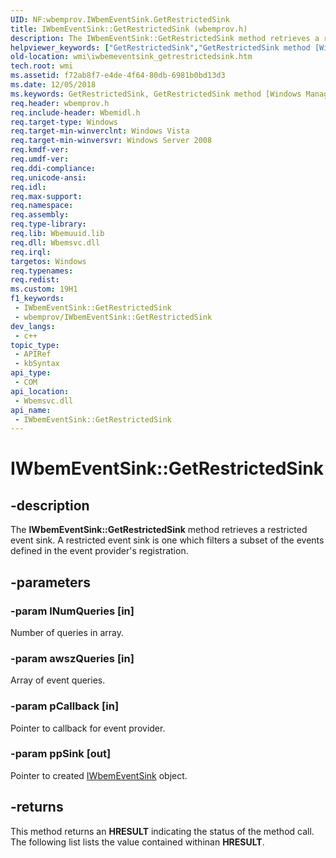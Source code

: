```yaml
---
UID: NF:wbemprov.IWbemEventSink.GetRestrictedSink
title: IWbemEventSink::GetRestrictedSink (wbemprov.h)
description: The IWbemEventSink::GetRestrictedSink method retrieves a restricted event sink. A restricted event sink is one which filters a subset of the events defined in the event provider's registration.
helpviewer_keywords: ["GetRestrictedSink","GetRestrictedSink method [Windows Management Instrumentation]","GetRestrictedSink method [Windows Management Instrumentation]","IWbemEventSink interface","IWbemEventSink interface [Windows Management Instrumentation]","GetRestrictedSink method","IWbemEventSink.GetRestrictedSink","IWbemEventSink::GetRestrictedSink","_hmm_iwbemeventsink_getrestrictedsink","wbemprov/IWbemEventSink::GetRestrictedSink","wmi.iwbemeventsink_getrestrictedsink"]
old-location: wmi\iwbemeventsink_getrestrictedsink.htm
tech.root: wmi
ms.assetid: f72ab8f7-e4de-4f64-80db-6981b0bd13d3
ms.date: 12/05/2018
ms.keywords: GetRestrictedSink, GetRestrictedSink method [Windows Management Instrumentation], GetRestrictedSink method [Windows Management Instrumentation],IWbemEventSink interface, IWbemEventSink interface [Windows Management Instrumentation],GetRestrictedSink method, IWbemEventSink.GetRestrictedSink, IWbemEventSink::GetRestrictedSink, _hmm_iwbemeventsink_getrestrictedsink, wbemprov/IWbemEventSink::GetRestrictedSink, wmi.iwbemeventsink_getrestrictedsink
req.header: wbemprov.h
req.include-header: Wbemidl.h
req.target-type: Windows
req.target-min-winverclnt: Windows Vista
req.target-min-winversvr: Windows Server 2008
req.kmdf-ver: 
req.umdf-ver: 
req.ddi-compliance: 
req.unicode-ansi: 
req.idl: 
req.max-support: 
req.namespace: 
req.assembly: 
req.type-library: 
req.lib: Wbemuuid.lib
req.dll: Wbemsvc.dll
req.irql: 
targetos: Windows
req.typenames: 
req.redist: 
ms.custom: 19H1
f1_keywords:
 - IWbemEventSink::GetRestrictedSink
 - wbemprov/IWbemEventSink::GetRestrictedSink
dev_langs:
 - c++
topic_type:
 - APIRef
 - kbSyntax
api_type:
 - COM
api_location:
 - Wbemsvc.dll
api_name:
 - IWbemEventSink::GetRestrictedSink
---
```


# IWbemEventSink::GetRestrictedSink


## -description

The 
<b>IWbemEventSink::GetRestrictedSink</b> method retrieves a restricted event sink. A restricted event sink is one which filters a subset of the events defined in the event provider's registration.

## -parameters

### -param lNumQueries [in]

Number of queries in array.

### -param awszQueries [in]

Array of event queries.

### -param pCallback [in]

Pointer to callback for event provider.

### -param ppSink [out]

Pointer to created 
<a href="/windows/desktop/WmiSdk/iwbemeventsink">IWbemEventSink</a> object.

## -returns

This method returns an <b>HRESULT</b> indicating the status of the method call. The following list lists the value contained withinan <b>HRESULT</b>.

